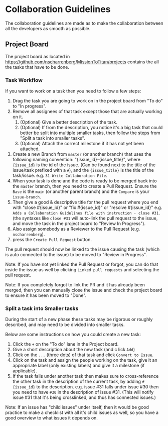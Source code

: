 # Collaboration Guidelines

The collaboration guidelines are made as to make the collaboration between all the developers as smooth as possible.



## Project Board

The project board as located in https://github.com/nscharrenberg/MissionToTitan/projects contains the all the tasks that have to be done.



### Task Workflow

If you want to work on a task then you need to follow a few steps:

1. Drag the task you are going to work on in the project board from "To do" to "In progress".
2. Remove all assignees of that task except those that are actually working on it.
   1. (Optional) Give a better description of the task.
   2. (Optional) If from the description, you notice it's a big task that could better be split into multiple smaller tasks, then follow the steps from "Split a task into smaller tasks".
   3. (Optional) Attach the correct milestone if it has not yet been attached.
3. Create a new Branch from `master` (or another branch) that uses the following naming convention: "{issue_id}-{issue_title}", where `{issue_id}` is the id of the issue. (Can be found next to the title of the issue/task prefixed with a `#`), and the `{issue_title}` is the title of the task/issue.
   e.g. `31-Write Collaboration File`.
4. When your task is done and the code is ready to be merged back into the `master` branch, then you need to create a Pull Request. Ensure the `Base` is the `main` (or another parent branch) and the `Compare` is your `issue-branch`. 
5. Then give a good & descriptive title for the pull request where you end with "close #{issue_id}" or "fix #{issue_id}" or "resolve #{issue_id}" e.g. `Adds a Collaboration Guidelines file with instruction - close #31`. (the syntaxes like `close #31` will auto-link the pull request to the issue, and move the task in the project board to "Review In Progress").
6. Also assign somebody as a Reviewer to the Pull Request (e.g. `nscharrenberg`).
7. press the `Create Pull Request` button.

The pull request should now be linked to the issue causing the task (which is auto connected to the issue) to be moved to "Review in Progress". 

Note: If you have not yet linked the Pull Request or forgot, you can do that inside the issue as well by clicking `Linked pull requests` and selecting the pull request.

Note: If you completely forgot to link the PR and it has already been merged, then you can manually close the issue and check the project board to ensure it has been moved to "Done".



### Split a task into Smaller tasks

During the start of a new phase these tasks may be rigorous or roughly described, and may need to be divided into smaller tasks.

Below are some instructions on how you could create a new task:

1. Click the `+` on the "To do" lane in the Project board.
2. Give a short description about the new task (and c lick `Add`)
3. Click on the `...` (three dots) of that task and click `Convert to Issue`.
4. Click on the task and assign the people working on the task, give it an appropriate label (only existing labels) and give it a milestone (if applicable).
5. If the task falls under another task then makes sure to cross-reference the other task in the description of the current task, by adding `#{issue_id}` to the description. e.g. issue #31  falls under issue #30 then you need to have `#30` in the description of issue #31. (This will notify issue #31 that it's being crosslinked, and thus has connected issues.)

Note: If an issue has "child issues" under itself, then it would be good practice to make a checklist with all it's child issues as well, so you have a good overview to what issues it depends on.

